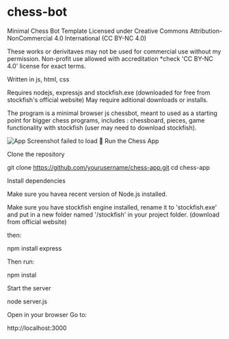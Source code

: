# chess-bot
Minimal Chess Bot Template 
Licensed under Creative Commons Attribution-NonCommercial 4.0 International (CC BY-NC 4.0)

These works or derivitaves may not be used for commercial use without my permission.
Non-profit use allowed with accreditation *check 'CC BY-NC 4.0' license for exact terms.

Written in js, html, css

Requires nodejs, expressjs and stockfish.exe (downloaded for free from stockfish's official website)
May require aditional downloads or installs.

The program is a minimal browser js chessbot, meant to used as a starting point for bigger chess programs, includes : chessboard, pieces, game functionality with stockfish (user may need to download stockfish).

![App Screenshot failed to load](https://github.com/rutgervanweehaeghe/chess-bot/ChessAppScreenshot.png)
🚀 Run the Chess App

Clone the repository

git clone https://github.com/yourusername/chess-app.git
cd chess-app


Install dependencies


Make sure you havea recent version of Node.js
installed.

Make sure you have stockfish engine installed, rename it to 'stockfish.exe' and put in a new folder named '/stockfish' in your project folder.
(download from official website)

then:

npm install express

Then run:

npm instal


Start the server

node server.js


Open in your browser
Go to:

http://localhost:3000
